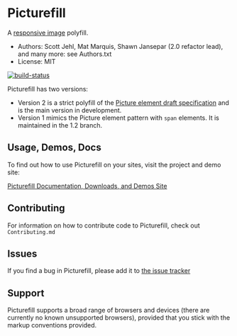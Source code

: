 # Picturefill
A [responsive image](http://picture.responsiveimages.org/) polyfill.
* Authors: Scott Jehl, Mat Marquis, Shawn Jansepar (2.0 refactor lead), and many more: see Authors.txt
* License: MIT

[![build-status](https://api.travis-ci.org/scottjehl/picturefill.svg)](https://travis-ci.org/scottjehl/picturefill)

Picturefill has two versions:
* Version 2 is a strict polyfill of the [Picture element draft specification](http://picture.responsiveimages.org/) and is the main version in development.
* Version 1 mimics the Picture element pattern with `span` elements. It is maintained in the 1.2 branch.

## Usage, Demos, Docs
To find out how to use Picturefill on your sites, visit the project and demo site:

[Picturefill Documentation, Downloads, and Demos Site](http://scottjehl.github.com/picturefill/)

## Contributing
For information on how to contribute code to Picturefill, check out `Contributing.md`

## Issues
If you find a bug in Picturefill, please add it to [the issue tracker](https://github.com/scottjehl/picturefill/issues)


## Support

Picturefill supports a broad range of browsers and devices (there are currently no known unsupported browsers), provided that you stick with the markup conventions provided.

